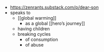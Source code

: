 - https://zenrants.substack.com/p/dear-son
- speaks to
    - [[global warming]]
        - as a global [[hero’s journey]]
    - having children
    - breaking cycles
        - of consumption
        - of abuse
